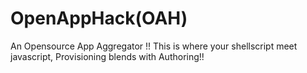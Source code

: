 # OpenAppHack(OAH)
An Opensource App Aggregator !! This is where your shellscript meet javascript, Provisioning blends with Authoring!!

